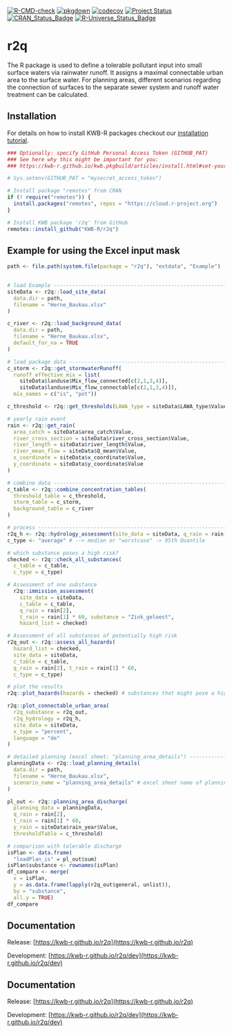 [![R-CMD-check](https://github.com/KWB-R/r2q/workflows/R-CMD-check/badge.svg)](https://github.com/KWB-R/r2q/actions?query=workflow%3AR-CMD-check)
[![pkgdown](https://github.com/KWB-R/r2q/workflows/pkgdown/badge.svg)](https://github.com/KWB-R/r2q/actions?query=workflow%3Apkgdown)
[![codecov](https://codecov.io/github/KWB-R/r2q/branch/main/graphs/badge.svg)](https://codecov.io/github/KWB-R/r2q)
[![Project Status](https://img.shields.io/badge/lifecycle-experimental-orange.svg)](https://www.tidyverse.org/lifecycle/#experimental)
[![CRAN_Status_Badge](https://www.r-pkg.org/badges/version/r2q)]()
[![R-Universe_Status_Badge](https://kwb-r.r-universe.dev/badges/r2q)](https://kwb-r.r-universe.dev/)

# r2q

The R package is used to define a tolerable pollutant input into small
surface waters via rainwater runoff. It assigns a maximal connectable urban
area to the surface water. For planning areas, different scenarios regarding
the connection of surfaces to the separate sewer system and runoff water
treatment can be calculated.

## Installation

For details on how to install KWB-R packages checkout our [installation tutorial](https://kwb-r.github.io/kwb.pkgbuild/articles/install.html).

```r
### Optionally: specify GitHub Personal Access Token (GITHUB_PAT)
### See here why this might be important for you:
### https://kwb-r.github.io/kwb.pkgbuild/articles/install.html#set-your-github_pat

# Sys.setenv(GITHUB_PAT = "mysecret_access_token")

# Install package "remotes" from CRAN
if (! require("remotes")) {
  install.packages("remotes", repos = "https://cloud.r-project.org")
}

# Install KWB package 'r2q' from GitHub
remotes::install_github("KWB-R/r2q")
```

## Example for using the Excel input mask
```r
path <- file.path(system.file(package = "r2q"), "extdata", "Example")
 

# load Example -----------------------------------------------------------
siteData <- r2q::load_site_data(
  data.dir = path, 
  filename = "Herne_Baukau.xlsx"
)

c_river <- r2q::load_background_data(
  data.dir = path,
  filename = "Herne_Baukau.xlsx", 
  default_for_na = TRUE
)

# load package data ---------------------------------------------------------
c_storm <- r2q::get_stormwaterRunoff(
  runoff_effective_mix = list(
    siteData$landuse$Mix_flow_connected[c(2,1,3,4)], 
    siteData$landuse$Mix_flow_connectable[c(2,1,3,4)]),
  mix_names = c("is", "pot"))

c_threshold <- r2q::get_thresholds(LAWA_type = siteData$LAWA_type$Value)

# yearly rain event
rain <- r2q::get_rain(
  area_catch = siteData$area_catch$Value, 
  river_cross_section = siteData$river_cross_section$Value,
  river_length = siteData$river_length$Value, 
  river_mean_flow = siteData$Q_mean$Value,
  x_coordinate = siteData$x_coordinate$Value,
  y_coordinate = siteData$y_coordinate$Value
)

# combine data ---------------------------------------------------------
c_table <- r2q::combine_concentration_tables(
  threshold_table = c_threshold, 
  storm_table = c_storm, 
  background_table = c_river
)

# process -----------------------------------------------------------------
r2q_h <- r2q::hydrology_assessment(site_data = siteData, q_rain = rain[2])
c_type <- "average" # --> median or "worstcase" -> 95th Quantile

# which substance poses a high risk?
checked <- r2q::check_all_substances(
  c_table = c_table, 
  c_type = c_type)

# Assessment of one substance
  r2q::immission_assessment(
    site_data = siteData, 
    c_table = c_table, 
    q_rain = rain[2], 
    t_rain = rain[1] * 60, substance = "Zink_geloest", 
    hazard_list = checked)

# Assessment of all substances of potentially high risk
r2q_out <- r2q::assess_all_hazards(
  hazard_list = checked, 
  site_data = siteData, 
  c_table = c_table, 
  q_rain = rain[2], t_rain = rain[1] * 60, 
  c_type = c_type)

# plot the results
r2q::plot_hazards(hazards = checked) # substances that might pose a high risk

r2q::plot_connectable_urban_area(
  r2q_substance = r2q_out, 
  r2q_hydrology = r2q_h, 
  site_data = siteData, 
  x_type = "percent", 
  language = "de"
)

# detailed planning (excel sheet: "planning_area_details") ------------------
planningData <- r2q::load_planning_details(
  data.dir = path, 
  filename = "Herne_Baukau.xlsx",
  scenario_name = "planning_area_details" # excel sheet name of planning details
)

pl_out <- r2q::planning_area_discharge(
  planning_data = planningData, 
  q_rain = rain[2], 
  t_rain = rain[1] * 60, 
  y_rain = siteData$rain_year$Value, 
  thresholdTable = c_threshold)

# comparison with tolerable discharge
isPlan <- data.frame(
  "loadPlan_is" = pl_out$sum)
isPlan$substance <- rownames(isPlan)
df_compare <- merge(
  x = isPlan, 
  y = as.data.frame(lapply(r2q_out$general, unlist)), 
  by = "substance", 
  all.y = TRUE)
df_compare
```

## Documentation

Release: [https://kwb-r.github.io/r2q](https://kwb-r.github.io/r2q)

Development: [https://kwb-r.github.io/r2q/dev](https://kwb-r.github.io/r2q/dev)

## Documentation

Release: [https://kwb-r.github.io/r2q](https://kwb-r.github.io/r2q)

Development: [https://kwb-r.github.io/r2q/dev](https://kwb-r.github.io/r2q/dev)
